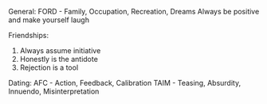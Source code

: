 General:
	FORD - Family, Occupation, Recreation, Dreams
	Always be positive and make yourself laugh

Friendships:
1. Always assume initiative
2. Honestly is the antidote
3. Rejection is a tool

Dating:
	AFC - Action, Feedback, Calibration
	TAIM - Teasing, Absurdity, Innuendo, Misinterpretation